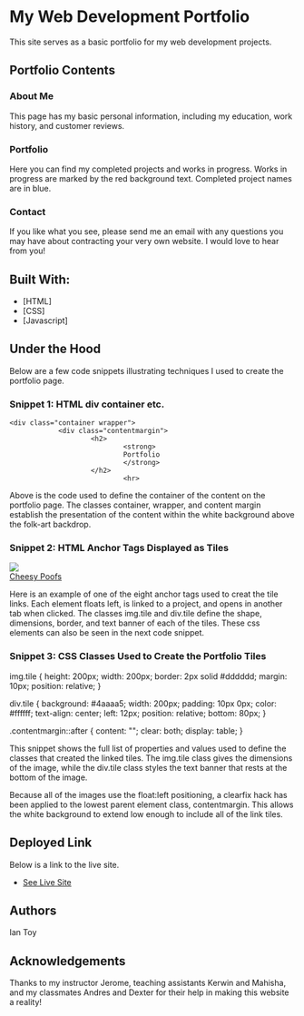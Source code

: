 # My Web Development Portfolio

This site serves as a basic portfolio for my web development projects. 


## Portfolio Contents

### About Me
This page has my basic personal information, including my education, work history, and customer reviews.

### Portfolio
Here you can find my completed projects and works in progress. Works in progress are marked by the red background text. Completed project names are in blue.

### Contact
If you like what you see, please send me an email with any questions you may have about contracting your very own website. I would love to hear from you!



## Built With:

* [HTML]
* [CSS]
* [Javascript]

## Under the Hood
Below are a few code snippets illustrating techniques I used to create the portfolio page.

### Snippet 1: HTML div container etc.
    <div class="container wrapper">
                <div class="contentmargin">
                        <h2>
                                <strong>
                                Portfolio
                                </strong>
                        </h2>
                                <hr>

Above is the code used to define the container of the content on the portfolio page. The classes container, wrapper, and content margin establish the presentation of the content within the white background above the folk-art backdrop.

### Snippet 2: HTML Anchor Tags Displayed as Tiles

<div>
    <a class="left" href="https://scratch.mit.edu/projects/341915412/" target="_blank">
        <img class="tile" src="../basic-portfolio/assets/images/cartman.jpg">
            <div class="tile">
            Cheesy Poofs
            </div>
        </a>
</div>

Here is an example of one of the eight anchor tags used to creat the tile links. Each element floats left, is linked to a project, and opens in another tab when clicked. The classes img.tile and div.tile define the shape, dimensions, border, and text banner of each of the tiles. These css elements can also be seen in the next code snippet.

### Snippet 3: CSS Classes Used to Create the Portfolio Tiles

img.tile {
    height: 200px;
    width: 200px;
    border: 2px solid #dddddd;
    margin: 10px;
    position: relative;
}

div.tile {
    background: #4aaaa5;
    width: 200px;
    padding: 10px 0px;
    color: #ffffff;
    text-align: center;
    left: 12px;
    position: relative;
    bottom: 80px;
}

.contentmargin::after {
    content: "";
    clear: both;
    display: table;
}

This snippet shows the full list of properties and values used to define the classes that created the linked tiles. The img.tile class gives the dimensions of the image, while the div.tile class styles the text banner that rests at the bottom of the image.

Because all of the images use the float:left positioning, a clearfix hack has been applied to the lowest parent element class, contentmargin. This allows the white background to extend low enough to include all of the link tiles.

## Deployed Link

Below is a link to the live site.
* [See Live Site](https://ietoy.github.io/basic-portfolio/)


## Authors
Ian Toy

## Acknowledgements
Thanks to my instructor Jerome, teaching assistants Kerwin and Mahisha, and my classmates Andres and Dexter for their help in making this website a reality!